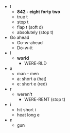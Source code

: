 - t
	- **842 - eight forty two**
	- true t
	- stop t
	- flap t (soft d)
	- absolutely (stop t)
- Go ahead
	- Go-w-ahead
	- Do-w-it
- l
	- **world**
		- WERE-RLD
- a
	- man - men
	- a: short a (hat)
	- e: short e  (red)
- r
	- weren't
		- WERE-RENT (stop t)
- i
	- hit short i
	- heat long e
- n
	- gun